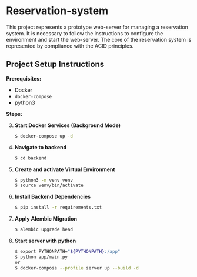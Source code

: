 # Reservation-system

This project represents a prototype web-server for managing a reservation system. It is necessary to follow the instructions to configure the environment and start the web-server. The core of the reservation system is represented by compliance with the ACID principles.

## Project Setup Instructions

**Prerequisites:**

* Docker
* `docker-compose`
* python3

**Steps:**

3. **Start Docker Services (Background Mode)**
   ```bash
   $ docker-compose up -d

2. **Navigate to backend**
   ```bash
   $ cd backend

3. **Create and activate Virtual Environment**
    ```bash
    $ python3 -m venv venv
    $ source venv/bin/activate

4. **Install Backend Dependencies**
    ```bash
    $ pip install -r requirements.txt

5. **Apply Alembic Migration**
    ```bash
    $ alembic upgrade head

6. **Start server with python**
    ```bash
    $ export PYTHONPATH="${PYTHONPATH}:/app"
    $ python app/main.py
    or
    $ docker-compose --profile server up --build -d

 
